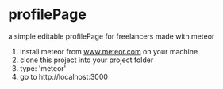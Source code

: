 # profilePage
a simple editable profilePage for freelancers made with meteor


1. install meteor from www.meteor.com on your machine
2. clone this project into your project folder
3. type: 'meteor'
4. go to http://localhost:3000


